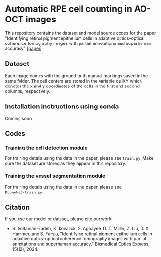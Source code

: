 # Automatic RPE cell counting in AO-OCT images

This repository contains the dataset and model source codes for the paper "Identifying retinal pigment epithelium cells in adaptive optics–optical coherence tomography images with partial annotations and superhuman accuracy" [[paper](LINK)]

## Dataset

Each image comes with the ground truth manual markings saved in the same folder. The cell centers are stored in the variable cellXY which denotes the x and y coordinates of the cells in the first and second columns, respectively.

## Installation instructions using conda
Coming soon

## Codes

### Training the cell detection module
For training details using the data in the paper, please see ```train.py```. Make sure the dataset are stored as they appear in this repository.

### Training the vessel segmentation module
For training details using the data in the paper, please see ```DconnNet\train.py```.

## Citation
If you use our model or dataset, please cite our work:

* S. Soltanian-Zadeh, K. Kovalick, S. Aghayee, D. T. Miller, Z. Liu, D. X. Hammer, and S. Farsiu, "Identifying retinal pigment epithelium cells in adaptive optics–optical coherence tomography images with partial annotations and superhuman accuracy," Biomedical Optics Express, 15(12), 2024.
